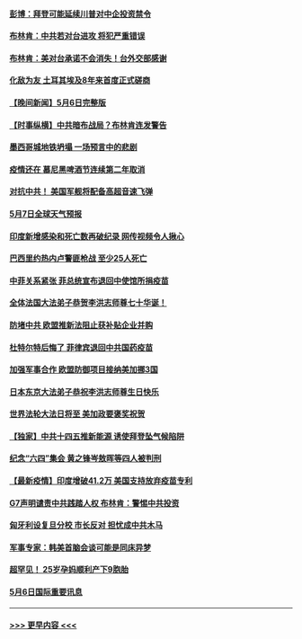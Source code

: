 #### [彭博：拜登可能延续川普对中企投资禁令](../pages/prog202/a103112701.md?t=05071351) 
#### [布林肯：中共若对台进攻 将犯严重错误](../pages/prog202/a103112653.md?t=05071351) 
#### [布林肯：美对台承诺不会消失！台外交部感谢](../pages/prog202/a103111829.md?t=05071351) 
#### [化敌为友 土耳其埃及8年来首度正式磋商](../pages/prog202/a103112612.md?t=05071351) 
#### [【晚间新闻】5月6日完整版](../pages/prog202/a103112555.md?t=05071351) 
#### [【时事纵横】中共暗布战局？布林肯连发警告](../pages/prog202/a103112517.md?t=05071351) 
#### [墨西哥城地铁坍塌 一场预言中的悲剧](../pages/prog202/a103111679.md?t=05071351) 
#### [疫情还在 慕尼黑啤酒节连续第二年取消](../pages/prog202/a103110762.md?t=05071351) 
#### [对抗中共！ 美国军舰将配备高超音速飞弹](../pages/prog202/a103112006.md?t=05071351) 
#### [5月7日全球天气预报](../pages/prog202/a103112454.md?t=05071351) 
#### [印度新增感染和死亡数再破纪录 网传视频令人揪心](../pages/prog202/a103112342.md?t=05071351) 
#### [巴西里约热内卢警匪枪战 至少25人死亡](../pages/prog202/a103112412.md?t=05071351) 
#### [中菲关系紧张 菲总统宣布退回中使馆所捐疫苗](../pages/prog202/a103112325.md?t=05071351) 
#### [全体法国大法弟子恭贺李洪志师尊七十华诞！](../pages/prog202/a103112374.md?t=05071351) 
#### [防堵中共 欧盟推新法阻止获补贴企业并购](../pages/prog202/a103112326.md?t=05071351) 
#### [杜特尔特后悔了 菲律宾退回中共国药疫苗](../pages/prog202/a103112356.md?t=05071351) 
#### [加强军事合作 欧盟防御项目接纳美加挪3国](../pages/prog202/a103112134.md?t=05071351) 
#### [日本东京大法弟子恭祝李洪志师尊生日快乐](../pages/prog202/a103112305.md?t=05071351) 
#### [世界法轮大法日将至 美加政要褒奖祝贺](../pages/prog202/a103112218.md?t=05071351) 
#### [【独家】中共十四五推新能源 诱使拜登坠气候陷阱](../pages/prog202/a103112239.md?t=05071351) 
#### [纪念“六四”集会 黄之锋岑敖晖等四人被判刑](../pages/prog202/a103112241.md?t=05071351) 
#### [【最新疫情】印度增破41.2万 美国支持放弃疫苗专利](../pages/prog202/a103112243.md?t=05071351) 
#### [G7声明谴责中共践踏人权 布林肯：警惕中共投资](../pages/prog202/a103112201.md?t=05071351) 
#### [匈牙利设复旦分校 市长反对 担忧成中共木马](../pages/prog202/a103112179.md?t=05071351) 
#### [军事专家：韩美首脑会谈可能是同床异梦](../pages/prog202/a103112141.md?t=05071351) 
#### [超罕见！ 25岁孕妈顺利产下9胞胎](../pages/prog202/a103111915.md?t=05071351) 
#### [5月6日国际重要讯息](../pages/prog202/a103111965.md?t=05071351) 

----
#### [ >>> 更早内容 <<< ](../indexes/prog202-earlier.md)
